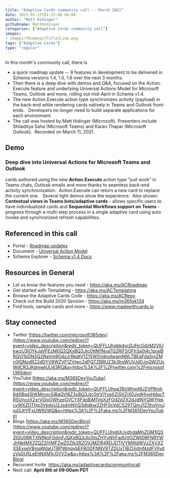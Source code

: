 ```yaml
---
title: "Adaptive Cards community call -- March 2021"
date: 2021-03-17T01:15:00-04:00
author: "Matt Hidinger"
githubname: MattHidinger
categories: ["Adaptive Cards community call"]
images:
- images/THumbnailTitleSlide.png
tags: ["Adaptive Cards"]
type: "regular"
---
```



In this month's community call, there is

- a quick roadmap update -- 9
features in development to be delivered in Schema versions 1.4, 1.5, 1.6
over the next 3 months.
- Then there is a deep dive with demos and Q&A,
focused on the Action. Execute feature and underlying Universal Actions
Model for Microsoft Teams, Outlook and more, rolling out mid-April in
Schema v1.4.
- The new Action.Execute action type synchronizes activity
(payload) in the back-end while rendering cards natively in Teams and
Outlook front-ends.   Developers no longer need to build separate
applications for each environment.
- The call was hosted by Matt
Hidinger (Microsoft). Presenters include Shiladitya Saha (Microsoft Teams) and Karan Thapar (Microsoft Outlook).  Recorded on March 11, 2021.



## Demo

### Deep dive into Universal Actions for Microsoft Teams and Outlook

cards authored using the new **Action.Execute** action type "just work"
in Teams chats, Outlook emails and more thanks to seamless back-end
activity synchronization.  Action.Execute can return a new card to
replace the current one.   Several light demos show the experience. 
Also shown: **Contextual views in Teams bots/adaptive cards** - allows
specific users to have individualized cards and **Sequential Workflows
support on Teams** - progress through a multi-step process in a single
adaptive card using auto invoke and synchronized refresh capabilities. 

## Referenced in this call

-   Portal - [Roadmap updates](https://aka.ms/ACRoadmap) 
-   Document - [Universal Action
    Model](https://learn.microsoft.com/adaptive-cards/authoring-cards/universal-action-model) 
     
-   Schema Explorer - [Schema v1.4
    Docs](https://adaptivecards.io/explorer/Action.Execute.html)


## Resources in General

-   Let us know the features you need - <https://aka.ms/ACRoadmap>
-   Get started with Templating - <https://aka.ms/ACTemplating>
-   Browse the Adaptive Cards Code - <https://aka.ms/ACRepo>
-   Check out the Build 2020 Session - <https://aka.ms/m365sk134>
-   Find tools, sample cards and more - <https://www.madewithcards.io>

## Stay connected

-   Twitter
    [https://twitter.com/microsoft365dev](https://www.youtube.com/redirect?event=video_description&redir_token=QUFFLUhqbkdvcDJHcGdzM2VIUkwzU3lOYkJaVFEzM0Q2QXxBQ3Jtc0ttM1NyaTQ2RjFSOFh3a0l4c1pralBRQVI1bDNSQ2RaVm9OdzJrRkdtV1Z1SW5VdmdwamNNLTBEaFdaSmZMc0lQNzdRZ2dDYV9WZVF1ZVIwc2dPQTZBRUZ3b3hoWUVJdDJoQWZUcWdCR2JKdmwtUU43RQ&q=https%3A%2F%2Ftwitter.com%2Fmicrosoft365dev)​
-   YouTube
    [https://aka.ms/M365DevYouTube](https://www.youtube.com/redirect?event=video_description&redir_token=QUFFLUhqa3RzWmpNU2VPRmh6dXBad3hKMmxySjBaQVl6Z3xBQ3Jtc0trVjYyeXZlSXZiX0JydHlyeHdqcTRSUnczX2xrVDloOWhzeGVCYXFibjBiM1VpXzFOd2dZX2dJdlNYQWYtekcyWXZOTHp3VkdoU2JsdmNVQ3dtdkw2ZHF0cVdCS29TQmJ1Z3hoVmJyd3JtYlFxUW92WQ&q=https%3A%2F%2Faka.ms%2FM365DevYouTube)​
-   Blogs
    [https://aka.ms/M365DevBlog](https://www.youtube.com/redirect?event=video_description&redir_token=QUFFLUhqbXJydndaMnZGM1lQS2tGU0RKTXNfNnFGdmFJQXxBQ3Jtc0tsZHYyNVFadUVOZWtDRFNRYWJhNktMX2ZQZ2lVMFZwZ0ZIb2RZOVJMZlR4RDJDTlVYMWdWVzZXVXZXSExseVBmaWdaUTBPWmgybEFBODFNNV9TZDUxTlBZUjdmNzdFVlIydzVqSU5LeEltNXM1cGVVZw&q=https%3A%2F%2Faka.ms%2FM365DevBlog)
-   Recurrent Invite  <https://aka.ms/adaptivecardscommunitycall>
-   Next call: **April 8th at 09:00am PDT**

